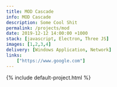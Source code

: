 ```yaml
---
title: MOD Cascade
info: MOD Cascade
description: Some Cool Shit
permalink: /projects/mod
date: 2019-12-12 14:00:00 +1000
stack: [javascript, Electron, Three JS]
images: [1,2,3,4]
delivery: [Windows Application, Network]
links:
    ["https://www.google.com"]
---
```


{% include default-project.html %}